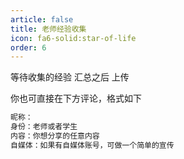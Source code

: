 ```yaml
---
article: false
title: 老师经验收集
icon: fa6-solid:star-of-life
order: 6
---
```


等待收集的经验 汇总之后 上传

你也可直接在下方评论，格式如下

```md
昵称：
身份：老师或者学生
内容：你想分享的任意内容
自媒体：如果有自媒体账号，可做一个简单的宣传
```
